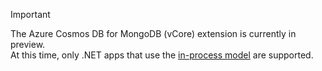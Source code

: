 >[!IMPORTANT]  
>The Azure Cosmos DB for MongoDB (vCore) extension is currently in preview.  
>At this time, only .NET apps that use the [in-process model](functions-dotnet-class-library.md) are supported.